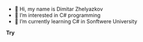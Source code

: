 - 👋 Hi, my name is Dimitar Zhelyazkov
- 👀 I’m interested in C# programming 
- 🌱 I’m currently learning C# in Sonftwere University <a href="https://softuni.bg"><SoftUni></a>

<b> Try </b>

<!---
DimitarZhelyazkov/DimitarZhelyazkov is a ✨ special ✨ repository because its `README.md` (this file) appears on your GitHub profile.
You can click the Preview link to take a look at your changes.
--->
